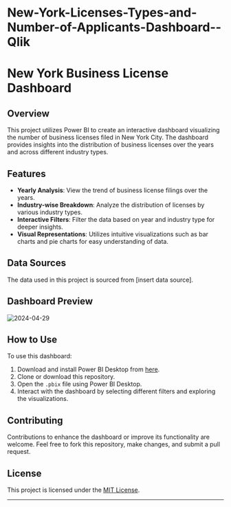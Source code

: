 # New-York-Licenses-Types-and-Number-of-Applicants-Dashboard--Qlik


# New York Business License Dashboard

## Overview
This project utilizes Power BI to create an interactive dashboard visualizing the number of business licenses filed in New York City. The dashboard provides insights into the distribution of business licenses over the years and across different industry types.

## Features
- **Yearly Analysis**: View the trend of business license filings over the years.
- **Industry-wise Breakdown**: Analyze the distribution of licenses by various industry types.
- **Interactive Filters**: Filter the data based on year and industry type for deeper insights.
- **Visual Representations**: Utilizes intuitive visualizations such as bar charts and pie charts for easy understanding of data.

## Data Sources
The data used in this project is sourced from [insert data source].

## Dashboard Preview
![2024-04-29](https://github.com/King-Engineer-Programmer/New-York-Licenses-Types-and-Number-of-Applicants-Dashboard--Qlik/assets/115958140/270a5c6f-df86-4ade-87c8-8afdb7f280e4)

## How to Use
To use this dashboard:
1. Download and install Power BI Desktop from [here](https://powerbi.microsoft.com/desktop).
2. Clone or download this repository.
3. Open the `.pbix` file using Power BI Desktop.
4. Interact with the dashboard by selecting different filters and exploring the visualizations.

## Contributing
Contributions to enhance the dashboard or improve its functionality are welcome. Feel free to fork this repository, make changes, and submit a pull request.

## License
This project is licensed under the [MIT License](LICENSE).

---


